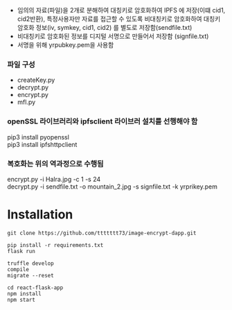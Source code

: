 - 임의의 자료(파일)을 2개로 분해하여 대칭키로 암호화하여 IPFS 에 저장(이떄 cid1, cid2반환),  특정사용자만 자료를 접근할 수 있도록
비대칭키로 암호화하여  대칭키 암호화 정보(iv, symkey, cid1, cid2) 를 별도로 저장함(sendfile.txt)  
- 비대칭키로 암호화된 정보를 디지털 서명으로 만들어서 저장함 (signfile.txt)  
- 서명을 위해 yrpubkey.pem을 사용함 

### 파일 구성 
- createKey.py
- decrypt.py
- encrypt.py
- mfl.py

### openSSL 라이브러리와 ipfsclient 라이브러 설치를 선행해야 함
pip3 install pyopenssl  
pip3 install ipfshttpclient  

### 복호화는 위의 역과정으로 수행됨 
encrypt.py  -i Halra.jpg -c 1 -s 24  
decrypt.py  -i sendfile.txt -o mountain_2.jpg -s signfile.txt -k yrprikey.pem  

# Installation
```
git clone https://github.com/ttttttt73/image-encrypt-dapp.git  
```
```
pip install -r requirements.txt  
flask run  
```
```
truffle develop  
compile  
migrate --reset  
```
```
cd react-flask-app  
npm install  
npm start  
```